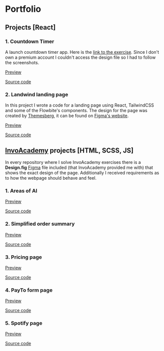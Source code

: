 # Portfolio

## Projects [React]

### 1. Countdown Timer

A launch countdown timer app. Here is the [link to the exercise](https://www.frontendmentor.io/challenges/launch-countdown-timer-N0XkGfyz-). Since I don't own a premium account I couldn't access the design file so I had to follow the screenshots.

[Preview](https://piotrfijol.github.io/countdown-timer)

[Source code](https://github.com/piotrfijol/countdown-timer)

### 2. Landwind landing page

In this project I wrote a code for a landing page using React, TailwindCSS and some of the Flowbite's components. 
The design for the page was created by [Themesberg](https://www.figma.com/@themesberg), it can be found on [Figma's website](https://www.figma.com/community/file/1125744163617429490).

[Preview](https://piotrfijol.github.io/landwind-landing-page)

[Source code](https://github.com/piotrfijol/landwind-landing-page)

## [InvoAcademy](https://platform.invo.academy/) projects [HTML, SCSS, JS]


In every repository where I solve InvoAcademy exercises there is a **Design.fig** [Figma](https://www.figma.com/) file included 
(that InvoAcademy provided me with) that shows the exact design of the page. Additionally I received 
requirements as to how the webpage should behave and feel.


### 1. Areas of AI

[Preview](https://piotrfijol.github.io/areas-of-ai)

[Source code](https://github.com/piotrfijol/areas-of-ai)


### 2. Simplified order summary

[Preview](https://piotrfijol.github.io/simplified-order-summary)

[Source code](https://github.com/piotrfijol/simplified-order-summary)


### 3. Pricing page

[Preview](https://piotrfijol.github.io/pricing-page)

[Source code](https://github.com/piotrfijol/pricing-page)


### 4. PayTo form page

[Preview](https://piotrfijol.github.io/payto-form)

[Source code](https://github.com/piotrfijol/payto-form)


### 5. Spotify page

[Preview](https://piotrfijol.github.io/spotify-page)

[Source code](https://github.com/piotrfijol/spotify-page)






